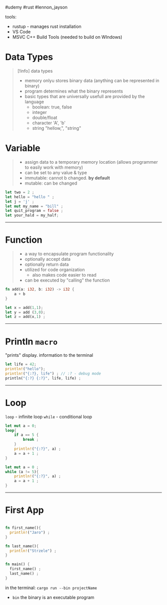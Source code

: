 #udemy #rust 
#lennon_jayson

tools:
- rustup - manages rust installation
- VS Code
- MSVC C++ Build Tools (needed to build on WIndows)

# Data Types
>[!info] data types
>- memory onlyu stores binary data (anything can be represented in binary)
>- program determines what the binary represents
>- basic types that are universally  usefull are provided by the language
>	- boolean: true, false
>	- integer
>	- double/float
>	- character 'A', 'b'
>	- string "hellow,", "string"


# Variable
> - assign data to a temporary memory location (allows programmer to easily work with memory)
> - can be set to any value & type
> - immutable: cannot b changed. **by default**
> - mutable: can be changed


```rust
let two = 2 ;
let hello = "hello " ;
let j = 'j' ;
let mut my_name = "bill" ;
let quit_program = false ;
let your_hald = my_half;
```

---
# Function
>- a way to encapsulate program functionality
>- optionally accept data
>- optionally return data
>- utilized for code organization
>	- also makes code easier to read
>- can be executed by "calling" the function


```rust
fn add(a: i32, b: i32) -> i32 {
	a + b
}

let x = add(1,1);
let y = add (3,0);
let z = add(x,1) ;
```


--------
# Println `macro` 
"prints" display. information to the terminal

```rust
let life = 42;
println!("hello");
println!("{:?}, life") ; // :? - debug mode
println("{:?} {:?}", life, life) ;
```


------
# Loop

`loop` - infinite loop
`while` - conditional loop

```rust
let mut a = 0;
loop{
	if a == 5 {
		break ;
	}
	println!("{:?}", a) ;
	a = a + 1 ;
}
```


```rust
let mut a = 0 ;
while (a != 5){
	println!("{:?}", a) ;
	a = a + 1 ;
}
```

----
# First App
```rust

fn first_name(){
  println!("Jaro") ;
}

fn last_name(){
  println!("Strzele") ;
}

fn main() {
  first_name() ;
  last_name() ;
}
```

in the terminal:
`cargo run --bin projectName` 
- `bin` the binary is an executable program











